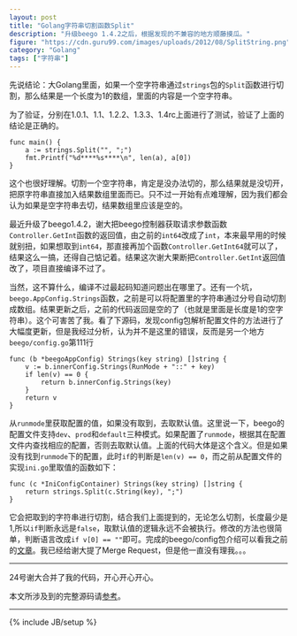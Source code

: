 ```yaml
---
layout: post
title: "Golang字符串切割函数Split"
description: "升级beego 1.4.2之后，根据发现的不兼容的地方顺藤摸瓜。"
figure: "https://cdn.guru99.com/images/uploads/2012/08/SplitString.png"
category: "Golang"
tags: ["字符串"]
---
```


先说结论：大Golang里面，如果一个空字符串通过`strings`包的`Split`函数进行切割，那么结果是一个长度为1的数组，里面的内容是一个空字符串。

为了验证，分别在1.0.1、1.1、1.2.2、1.3.3、1.4rc上面进行了测试，验证了上面的结论是正确的。

	func main() {
		a := strings.Split("", ";")
		fmt.Printf("%d****%s****\n", len(a), a[0])
	}

这个也很好理解。切割一个空字符串，肯定是没办法切的，那么结果就是没切开，把原字符串直接加入结果数组里面而已。只不过一开始有点难理解，因为我们都会认为如果是空字符串去切，结果数组里应该是空的。

<ins class="adsbygoogle"
     style="display:block; text-align:center;"
     data-ad-layout="in-article"
     data-ad-format="fluid"
     data-ad-client="ca-pub-1651120361108148"
     data-ad-slot="4918476613"></ins>
<script>
     (adsbygoogle = window.adsbygoogle || []).push({});
</script>

最近升级了beego1.4.2，谢大把beego控制器获取请求参数函数`Controller.GetInt`函数的返回值，由之前的`int64`改成了`int`，本来最早用的时候就别扭，如果想取到`int64`，那直接再加个函数`Controller.GetInt64`就可以了，结果这么一搞，还得自己惦记着。结果这次谢大果断把`Controller.GetInt`返回值改了，项目直接编译不过了。

当然，这不算什么，编译不过最起码知道问题出在哪里了。还有一个坑，`beego.AppConfig.Strings`函数，之前是可以将配置里的字符串通过分号自动切割成数组。结果更新之后，之前的代码返回是空的了（也就是里面是长度是1的空字符串）。这个可害苦了我。看了下源码，发现config包解析配置文件的方法进行了大幅度更新，但是我经过分析，认为并不是这里的错误，反而是另一个地方`beego/config.go`第111行

	func (b *beegoAppConfig) Strings(key string) []string {
		v := b.innerConfig.Strings(RunMode + "::" + key)
		if len(v) == 0 {
			return b.innerConfig.Strings(key)
		}
		return v
	}

从`runmode`里获取配置的值，如果没有取到，去取默认值。这里说一下，beego的配置文件支持`dev`、`prod`和`default`三种模式。如果配置了`runmode`，根据其在配置文件内查找相应的配置，否则去取默认值。上面的代码大体是这个含义。但是如果没有找到`runmode`下的配置，此时`if`的判断是`len(v) == 0`，而之前从配置文件的实现`ini.go`里取值的函数如下：

	func (c *IniConfigContainer) Strings(key string) []string {
		return strings.Split(c.String(key), ";")
	}

它会把取到的字符串进行切割，结合我们上面提到的，无论怎么切割，长度最少是1,所以`if`判断永远是`false`，取默认值的逻辑永远不会被执行。修改的方法也很简单，判断语言改成`if v[0] == ""`即可。完成的beego/config包介绍可以看我之前的[文章](http://blog.cyeam.com/beego/2014/11/12/beego_config)。我已经给谢大提了Merge Request，但是他一直没有理我。。。

---

24号谢大合并了我的代码，开心开心开心。


本文所涉及到的完整源码请[参考](https://github.com/mnhkahn/go_code/blob/master/test_split.go)。

---


{% include JB/setup %}
